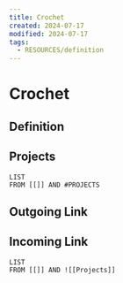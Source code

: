 ```yaml
---
title: Crochet
created: 2024-07-17
modified: 2024-07-17
tags:
  - RESOURCES/definition
---
```

# Crochet
## Definition

## Projects
```dataview
LIST
FROM [[]] AND #PROJECTS
```
## Outgoing Link

## Incoming Link
```dataview
LIST
FROM [[]] AND ![[Projects]]
```
